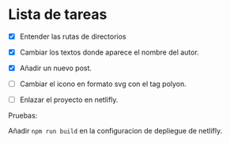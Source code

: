 # Lista de tareas

- [x] Entender las rutas de directorios
- [x] Cambiar los textos donde aparece el nombre del autor.
- [x] Añadir un nuevo post.
- [ ] Cambiar el icono en formato svg con el tag polyon.
- [ ] Enlazar el proyecto en netlifly. 


Pruebas:

Añadir `npm run build` en la configuracion de depliegue de netlifly.
